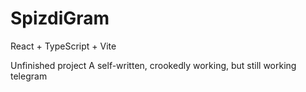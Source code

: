 # SpizdiGram

React + TypeScript + Vite

Unfinished project
A self-written, crookedly working, but still working telegram

